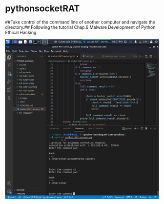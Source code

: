 # pythonsocketRAT

##Take control of the command line of another computer and navigate the directory.##
Following the tutorial Chap.6 Malware Development of Python Ethical Hacking.

![](images/ChangeDirectoryVictim.png)
